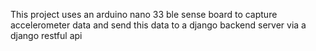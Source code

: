 This project uses an arduino nano 33 ble sense board to capture accelerometer data and send this data to a django backend server via a django restful api